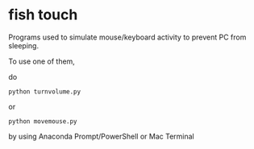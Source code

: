 # fish touch

Programs used to simulate mouse/keyboard activity to prevent PC from sleeping. 

To use one of them, 

do

`python turnvolume.py`

or 

`python movemouse.py`

by using Anaconda Prompt/PowerShell or Mac Terminal
